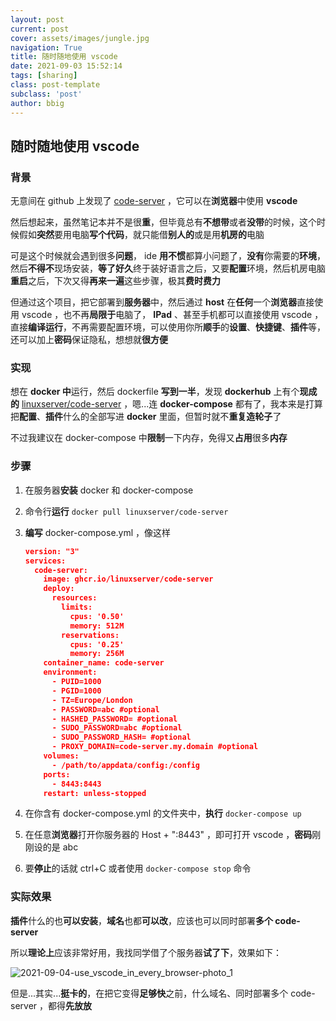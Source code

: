 ```yaml
---
layout: post
current: post
cover: assets/images/jungle.jpg
navigation: True
title: 随时随地使用 vscode
date: 2021-09-03 15:52:14
tags: [sharing]
class: post-template
subclass: 'post'
author: bbig
---
```


## 随时随地使用 vscode



### 背景

无意间在 github 上发现了 [code-server](https://github.com/cdr/code-server) ，它可以在**浏览器**中使用 **vscode**

然后想起来，虽然笔记本并不是很**重**，但毕竟总有**不想带**或者**没带**的时候，这个时候假如**突然**要用电脑**写个代码**，就只能借**别人的**或是用**机房的**电脑

可是这个时候就会遇到很多**问题**， ide **用不惯**都算小问题了，**没有**你需要的**环境**，然后**不得不**现场安装，**等了好久**终于装好语言之后，又要**配置**环境，然后机房电脑**重启**之后，下次又得**再来一遍**这些步骤，极其**费时费力**

但通过这个项目，把它部署到**服务器**中，然后通过 **host** 在**任何**一个**浏览器**直接使用 vscode ，也不再**局限于**电脑了， **IPad** 、甚至手机都可以直接使用 vscode ，直接**编译运行**，不再需要配置环境，可以使用你所**顺手**的**设置**、**快捷键**、**插件**等，还可以加上**密码**保证隐私，想想就**很方便**



### 实现

想在 **docker 中**运行，然后 dockerfile **写到一半**，发现 **dockerhub** 上有个**现成的** [linuxserver/code-server](linuxserver/code-server) ，嗯...连 **docker-compose** 都有了，我本来是打算把**配置**、**插件**什么的全部写进 **docker** 里面，但暂时就不**重复造轮子**了

不过我建议在 docker-compose 中**限制**一下内存，免得又**占用**很多**内存**



### 步骤

1. 在服务器**安装** docker 和 docker-compose

2. 命令行**运行** `docker pull linuxserver/code-server`

3. **编写** docker-compose.yml ，像这样

   ``` json
   version: "3"
   services:
     code-server:
       image: ghcr.io/linuxserver/code-server
       deploy:
         resources:
           limits:
             cpus: '0.50'
             memory: 512M
           reservations:
             cpus: '0.25'
             memory: 256M
       container_name: code-server
       environment:
         - PUID=1000
         - PGID=1000
         - TZ=Europe/London
         - PASSWORD=abc #optional
         - HASHED_PASSWORD= #optional
         - SUDO_PASSWORD=abc #optional
         - SUDO_PASSWORD_HASH= #optional
         - PROXY_DOMAIN=code-server.my.domain #optional
       volumes:
         - /path/to/appdata/config:/config
       ports:
         - 8443:8443
       restart: unless-stopped
   ```

4. 在你含有 docker-compose.yml 的文件夹中，**执行** `docker-compose up`

5. 在任意**浏览器**打开你服务器的 Host + ":8443" ，即可打开 vscode ，**密码**刚刚设的是 abc

6. 要**停止**的话就 ctrl+C 或者使用 `docker-compose stop` 命令



### 实际效果

**插件**什么的也**可以安装**，**域名**也都**可以改**，应该也可以同时部署**多个 code-server**

所以**理论上**应该非常好用，我找同学借了个服务器**试了下**，效果如下：

![2021-09-04-use_vscode_in_every_browser-photo_1](https://bbbiggest.github.io/assets/images/2021-09-04-use_vscode_in_every_browser-photo_1.png)

但是...其实...**挺卡的**，在把它变得**足够快**之前，什么域名、同时部署多个 code-server ，都得**先放放**

